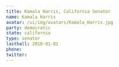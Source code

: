 ```yaml
---
title: Kamala Harris, California Senator
name: Kamala Harris
avatar: /ui/img/avatars/Kamala_Harris.jpg
party: democratic
state: california
type: senator
lasthall: 2010-01-01
phone: 
twitter: 
---
```

